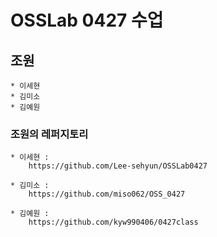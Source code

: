 # OSSLab 0427 수업

## 조원
	* 이세현
	* 김미소
	* 김예원

### 조원의 레퍼지토리
	* 이세현 : 
		https://github.com/Lee-sehyun/OSSLab0427

	* 김미소 : 
		https://github.com/miso062/OSS_0427

	* 김예원 : 
		https://github.com/kyw990406/0427class
